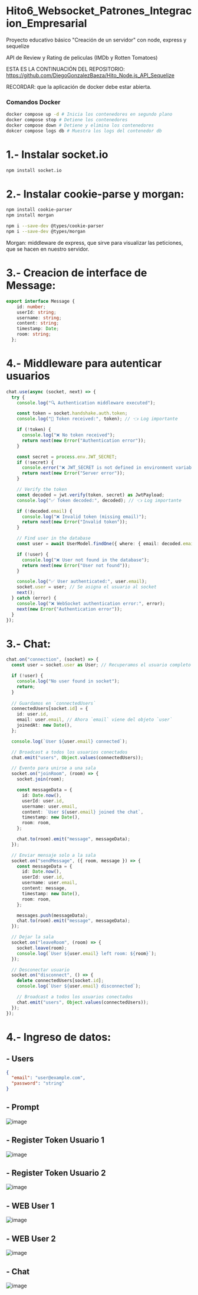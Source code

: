 # Hito6_Websocket_Patrones_Integracion_Empresarial

Proyecto educativo básico "Creación de un servidor" con node, express y sequelize

API de Review y Rating de peliculas (IMDb y Rotten Tomatoes) 

ESTA ES LA CONTINUACIÓN DEL REPOSITORIO: https://github.com/DiegoGonzalezBaeza/Hito_Node.js_API_Sequelize

RECORDAR: que la aplicación de docker debe estar abierta.

### Comandos Docker

```bash
docker compose up -d # Inicia los contenedores en segundo plano
docker compose stop # Detiene los contenedores
docker compose down # Detiene y elimina los contenedores
dokcer compose logs db # Muestra los logs del contenedor db
```

# 1.- Instalar socket.io

```bash
npm install socket.io
```

# 2.- Instalar cookie-parse y morgan:

```bash
npm install cookie-parser
npm install morgan

npm i --save-dev @types/cookie-parser
npm i --save-dev @types/morgan
```

Morgan: middleware de express, que sirve para visualizar las peticiones, que se hacen en nuestro servidor.

# 3.- Creacion de interface de Message:

```ts
export interface Message {
    id: number;
    userId: string;
    username: string;
    content: string;
    timestamp: Date;
    room: string;
  };
```

# 4.- Middleware para autenticar usuarios

```ts
chat.use(async (socket, next) => {
  try {
    console.log("🔍 Authentication middleware executed");

    const token = socket.handshake.auth.token;
    console.log("📌 Token received:", token); // 👈 Log importante

    if (!token) {
      console.log("❌ No token received");
      return next(new Error("Authentication error"));
    }

    const secret = process.env.JWT_SECRET;
    if (!secret) {
      console.error("❌ JWT_SECRET is not defined in environment variables");
      return next(new Error("Server error"));
    }

    // Verify the token
    const decoded = jwt.verify(token, secret) as JwtPayload;
    console.log("✅ Token decoded:", decoded); // 👈 Log importante

    if (!decoded.email) {
      console.log("❌ Invalid token (missing email)");
      return next(new Error("Invalid token"));
    }

    // Find user in the database
    const user = await UserModel.findOne({ where: { email: decoded.email } });

    if (!user) {
      console.log("❌ User not found in the database");
      return next(new Error("User not found"));
    }

    console.log("✅ User authenticated:", user.email);
    socket.user = user; // Se asigna el usuario al socket
    next();
  } catch (error) {
    console.log("❌ WebSocket authentication error:", error);
    next(new Error("Authentication error"));
  }
});
```

# 3.- Chat:

```ts
chat.on("connection", (socket) => {
  const user = socket.user as User; // Recuperamos el usuario completo

  if (!user) {
    console.log("No user found in socket");
    return;
  }
  
  // Guardamos en `connectedUsers`
  connectedUsers[socket.id] = {
    id: user.id,
    email: user.email, // Ahora `email` viene del objeto `user`
    joinedAt: new Date(),
  };

  console.log(`User ${user.email} connected`);

  // Broadcast a todos los usuarios conectados
  chat.emit("users", Object.values(connectedUsers));

  // Evento para unirse a una sala
  socket.on("joinRoom", (room) => {
    socket.join(room);

    const messageData = {
      id: Date.now(),
      userId: user.id,
      username: user.email,
      content: `User ${user.email} joined the chat`,
      timestamp: new Date(),
      room: room,
    };

    chat.to(room).emit("message", messageData);
  });

  // Enviar mensaje solo a la sala
  socket.on("sendMessage", ({ room, message }) => {
    const messageData = {
      id: Date.now(),
      userId: user.id,
      username: user.email,
      content: message,
      timestamp: new Date(),
      room: room,
    };

    messages.push(messageData);
    chat.to(room).emit("message", messageData);
  });

  // Dejar la sala
  socket.on("leaveRoom", (room) => {
    socket.leave(room);
    console.log(`User ${user.email} left room: ${room}`);
  });

  // Desconectar usuario
  socket.on("disconnect", () => {
    delete connectedUsers[socket.id];
    console.log(`User ${user.email} disconnected`);

    // Broadcast a todos los usuarios conectados
    chat.emit("users", Object.values(connectedUsers));
  });
});
```

# 4.- Ingreso de datos: 

## - Users
```json
{
  "email": "user@example.com",
  "password": "string"
}
```

## - Prompt
![image](./img/promt_token.webp)

## - Register Token Usuario 1
![image](./img/register_token.webp)

## - Register Token Usuario 2
![image](./img/register_token2.webp)

## - WEB User 1
![image](./img/User1.webp)

## - WEB User 2
![image](./img/User2.webp)

## - Chat
![image](./img/Chat.webp)